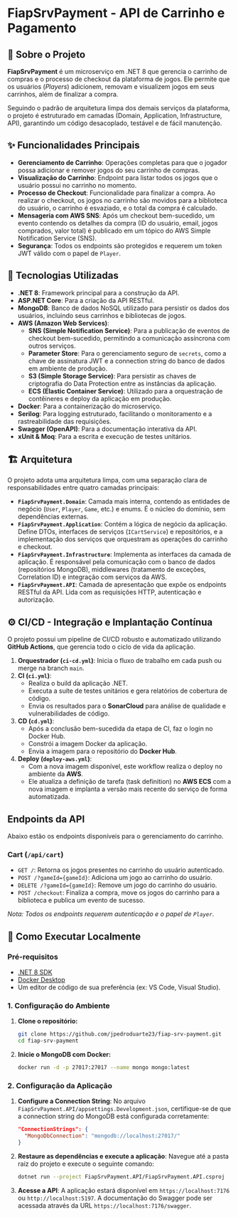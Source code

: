 # FiapSrvPayment - API de Carrinho e Pagamento

## 📖 Sobre o Projeto

**FiapSrvPayment** é um microserviço em .NET 8 que gerencia o carrinho de compras e o processo de checkout da plataforma de jogos. Ele permite que os usuários (*Players*) adicionem, removam e visualizem jogos em seus carrinhos, além de finalizar a compra.

Seguindo o padrão de arquitetura limpa dos demais serviços da plataforma, o projeto é estruturado em camadas (Domain, Application, Infrastructure, API), garantindo um código desacoplado, testável e de fácil manutenção.

## ✨ Funcionalidades Principais

  - **Gerenciamento de Carrinho**: Operações completas para que o jogador possa adicionar e remover jogos do seu carrinho de compras.
  - **Visualização do Carrinho**: Endpoint para listar todos os jogos que o usuário possui no carrinho no momento.
  - **Processo de Checkout**: Funcionalidade para finalizar a compra. Ao realizar o checkout, os jogos no carrinho são movidos para a biblioteca do usuário, o carrinho é esvaziado, e o total da compra é calculado.
  - **Mensageria com AWS SNS**: Após um checkout bem-sucedido, um evento contendo os detalhes da compra (ID do usuário, email, jogos comprados, valor total) é publicado em um tópico do AWS Simple Notification Service (SNS).
  - **Segurança**: Todos os endpoints são protegidos e requerem um token JWT válido com o papel de `Player`.

## 🚀 Tecnologias Utilizadas

  - **.NET 8**: Framework principal para a construção da API.
  - **ASP.NET Core**: Para a criação da API RESTful.
  - **MongoDB**: Banco de dados NoSQL utilizado para persistir os dados dos usuários, incluindo seus carrinhos e bibliotecas de jogos.
  - **AWS (Amazon Web Services)**:
      - **SNS (Simple Notification Service)**: Para a publicação de eventos de checkout bem-sucedido, permitindo a comunicação assíncrona com outros serviços.
      - **Parameter Store**: Para o gerenciamento seguro de `secrets`, como a chave de assinatura JWT e a connection string do banco de dados em ambiente de produção.
      - **S3 (Simple Storage Service)**: Para persistir as chaves de criptografia do Data Protection entre as instâncias da aplicação.
      - **ECS (Elastic Container Service)**: Utilizado para a orquestração de contêineres e deploy da aplicação em produção.
  - **Docker**: Para a containerização do microserviço.
  - **Serilog**: Para logging estruturado, facilitando o monitoramento e a rastreabilidade das requisições.
  - **Swagger (OpenAPI)**: Para a documentação interativa da API.
  - **xUnit & Moq**: Para a escrita e execução de testes unitários.

## 🏗️ Arquitetura

O projeto adota uma arquitetura limpa, com uma separação clara de responsabilidades entre quatro camadas principais:

  - **`FiapSrvPayment.Domain`**: Camada mais interna, contendo as entidades de negócio (`User`, `Player`, `Game`, etc.) e enums. É o núcleo do domínio, sem dependências externas.
  - **`FiapSrvPayment.Application`**: Contém a lógica de negócio da aplicação. Define DTOs, interfaces de serviços (`ICartService`) e repositórios, e a implementação dos serviços que orquestram as operações do carrinho e checkout.
  - **`FiapSrvPayment.Infrastructure`**: Implementa as interfaces da camada de aplicação. É responsável pela comunicação com o banco de dados (repositórios MongoDB), middlewares (tratamento de exceções, Correlation ID) e integração com serviços da AWS.
  - **`FiapSrvPayment.API`**: Camada de apresentação que expõe os endpoints RESTful da API. Lida com as requisições HTTP, autenticação e autorização.

## ⚙️ CI/CD - Integração e Implantação Contínua

O projeto possui um pipeline de CI/CD robusto e automatizado utilizando **GitHub Actions**, que gerencia todo o ciclo de vida da aplicação.

1.  **Orquestrador (`ci-cd.yml`)**: Inicia o fluxo de trabalho em cada push ou merge na branch `main`.
2.  **CI (`ci.yml`)**:
      - Realiza o build da aplicação .NET.
      - Executa a suíte de testes unitários e gera relatórios de cobertura de código.
      - Envia os resultados para o **SonarCloud** para análise de qualidade e vulnerabilidades de código.
3.  **CD (`cd.yml`)**:
      - Após a conclusão bem-sucedida da etapa de CI, faz o login no Docker Hub.
      - Constrói a imagem Docker da aplicação.
      - Envia a imagem para o repositório do **Docker Hub**.
4.  **Deploy (`deploy-aws.yml`)**:
      - Com a nova imagem disponível, este workflow realiza o deploy no ambiente da **AWS**.
      - Ele atualiza a definição de tarefa (task definition) no **AWS ECS** com a nova imagem e implanta a versão mais recente do serviço de forma automatizada.

## Endpoints da API

Abaixo estão os endpoints disponíveis para o gerenciamento do carrinho.

### Cart (`/api/cart`)

  - `GET /`: Retorna os jogos presentes no carrinho do usuário autenticado.
  - `POST /?gameId={gameId}`: Adiciona um jogo ao carrinho do usuário.
  - `DELETE /?gameId={gameId}`: Remove um jogo do carrinho do usuário.
  - `POST /checkout`: Finaliza a compra, move os jogos do carrinho para a biblioteca e publica um evento de sucesso.

*Nota: Todos os endpoints requerem autenticação e o papel de `Player`.*

## 🏁 Como Executar Localmente

### Pré-requisitos

  - [.NET 8 SDK](https://dotnet.microsoft.com/download/dotnet/8.0)
  - [Docker Desktop](https://www.docker.com/products/docker-desktop)
  - Um editor de código de sua preferência (ex: VS Code, Visual Studio).

### 1\. Configuração do Ambiente

1.  **Clone o repositório:**

    ```bash
    git clone https://github.com/jpedroduarte23/fiap-srv-payment.git
    cd fiap-srv-payment
    ```

2.  **Inicie o MongoDB com Docker:**

    ```bash
    docker run -d -p 27017:27017 --name mongo mongo:latest
    ```

### 2\. Configuração da Aplicação

1.  **Configure a Connection String**:
    No arquivo `FiapSrvPayment.API/appsettings.Development.json`, certifique-se de que a connection string do MongoDB está configurada corretamente:

    ```json
    "ConnectionStrings": {
      "MongoDbConnection": "mongodb://localhost:27017/"
    }
    ```

2.  **Restaure as dependências e execute a aplicação**:
    Navegue até a pasta raiz do projeto e execute o seguinte comando:

    ```bash
    dotnet run --project FiapSrvPayment.API/FiapSrvPayment.API.csproj
    ```

3.  **Acesse a API**:
    A aplicação estará disponível em `https://localhost:7176` ou `http://localhost:5197`.
    A documentação do Swagger pode ser acessada através da URL `https://localhost:7176/swagger`.
